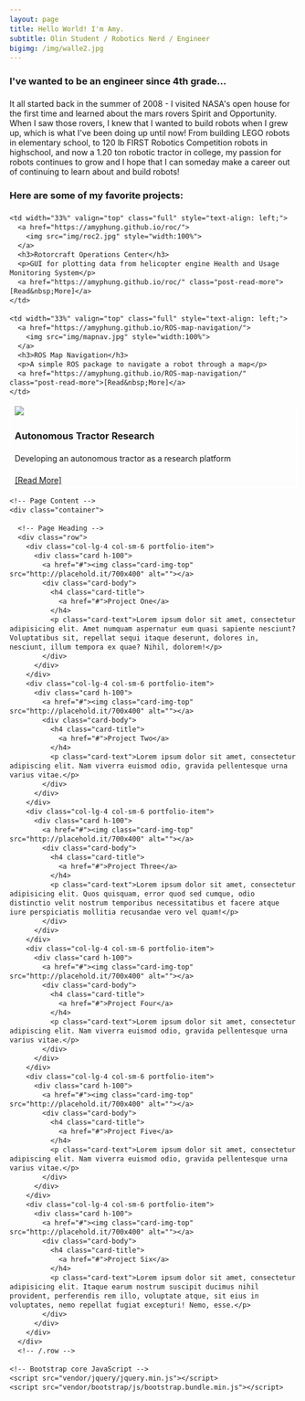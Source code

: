 ```yaml
---
layout: page
title: Hello World! I'm Amy.
subtitle: Olin Student / Robotics Nerd / Engineer
bigimg: /img/walle2.jpg
---
```


<head>

  <meta charset="utf-8">
  <meta name="viewport" content="width=device-width, initial-scale=1, shrink-to-fit=no">
  <meta name="description" content="">
  <meta name="author" content="">

  <!-- Bootstrap core CSS -->
  <link href="vendor/bootstrap/css/bootstrap.min.css" rel="stylesheet">

  <!-- Custom styles for this template -->
  <link href="css/3-col-portfolio.css" rel="stylesheet">


<style>
@media only screen and (max-width: 580px)  {
  .full {
    display:block;
    width:100%;
  }
}

table {
    border-collapse: collapse;
}

table, th, td {
   border: 1px solid white;
}

h3 {

text-rendering: optimizeLegibility;
Margin-bottom: 21px;
}

p {
text-rendering: optimizeLegibility;
Margin-bottom: 21px;
}
</style>
</head>
<!-- font-size: 13px;-->


### I've wanted to be an engineer since 4th grade...
It all started back in the summer of 2008 - I visited NASA's open house for the first time and learned about the mars rovers Spirit and Opportunity. When I saw those rovers, I knew that I wanted to build robots when I grew up, which is what I've been doing up until now! From building LEGO robots in elementary school, to 120 lb FIRST Robotics Competition robots in highschool, and now a 1.20 ton robotic tractor in college, my passion for robots continues to grow and I hope that I can someday make a career out of continuing to learn about and build robots!

### Here are some of my favorite projects:

<body>
<table>
  <tr>
    <td width="33%" valign="top" class="full" style="text-align: left;">
      <a href="https://amyphung.github.io/gravl/">
        <img src="img/tractor.jpg" style="width:100%">
      </a>
      <h3>Autonomous Tractor Research</h3>
      <p>Developing an autonomous tractor as a research platform</p>
      <a href="https://amyphung.github.io/gravl/" class="post-read-more">[Read&nbsp;More]</a>
    </td>

    <td width="33%" valign="top" class="full" style="text-align: left;">
      <a href="https://amyphung.github.io/roc/">
        <img src="img/roc2.jpg" style="width:100%">
      </a>
      <h3>Rotorcraft Operations Center</h3>
      <p>GUI for plotting data from helicopter engine Health and Usage Monitoring System</p>
      <a href="https://amyphung.github.io/roc/" class="post-read-more">[Read&nbsp;More]</a>
    </td>

    <td width="33%" valign="top" class="full" style="text-align: left;">
      <a href="https://amyphung.github.io/ROS-map-navigation/">
        <img src="img/mapnav.jpg" style="width:100%">
      </a>
      <h3>ROS Map Navigation</h3>
      <p>A simple ROS package to navigate a robot through a map</p>
      <a href="https://amyphung.github.io/ROS-map-navigation/" class="post-read-more">[Read&nbsp;More]</a>
    </td>
  </tr>
</table>




    <!-- Page Content -->
    <div class="container">

      <!-- Page Heading -->
      <div class="row">
        <div class="col-lg-4 col-sm-6 portfolio-item">
          <div class="card h-100">
            <a href="#"><img class="card-img-top" src="http://placehold.it/700x400" alt=""></a>
            <div class="card-body">
              <h4 class="card-title">
                <a href="#">Project One</a>
              </h4>
              <p class="card-text">Lorem ipsum dolor sit amet, consectetur adipisicing elit. Amet numquam aspernatur eum quasi sapiente nesciunt? Voluptatibus sit, repellat sequi itaque deserunt, dolores in, nesciunt, illum tempora ex quae? Nihil, dolorem!</p>
            </div>
          </div>
        </div>
        <div class="col-lg-4 col-sm-6 portfolio-item">
          <div class="card h-100">
            <a href="#"><img class="card-img-top" src="http://placehold.it/700x400" alt=""></a>
            <div class="card-body">
              <h4 class="card-title">
                <a href="#">Project Two</a>
              </h4>
              <p class="card-text">Lorem ipsum dolor sit amet, consectetur adipiscing elit. Nam viverra euismod odio, gravida pellentesque urna varius vitae.</p>
            </div>
          </div>
        </div>
        <div class="col-lg-4 col-sm-6 portfolio-item">
          <div class="card h-100">
            <a href="#"><img class="card-img-top" src="http://placehold.it/700x400" alt=""></a>
            <div class="card-body">
              <h4 class="card-title">
                <a href="#">Project Three</a>
              </h4>
              <p class="card-text">Lorem ipsum dolor sit amet, consectetur adipisicing elit. Quos quisquam, error quod sed cumque, odio distinctio velit nostrum temporibus necessitatibus et facere atque iure perspiciatis mollitia recusandae vero vel quam!</p>
            </div>
          </div>
        </div>
        <div class="col-lg-4 col-sm-6 portfolio-item">
          <div class="card h-100">
            <a href="#"><img class="card-img-top" src="http://placehold.it/700x400" alt=""></a>
            <div class="card-body">
              <h4 class="card-title">
                <a href="#">Project Four</a>
              </h4>
              <p class="card-text">Lorem ipsum dolor sit amet, consectetur adipiscing elit. Nam viverra euismod odio, gravida pellentesque urna varius vitae.</p>
            </div>
          </div>
        </div>
        <div class="col-lg-4 col-sm-6 portfolio-item">
          <div class="card h-100">
            <a href="#"><img class="card-img-top" src="http://placehold.it/700x400" alt=""></a>
            <div class="card-body">
              <h4 class="card-title">
                <a href="#">Project Five</a>
              </h4>
              <p class="card-text">Lorem ipsum dolor sit amet, consectetur adipiscing elit. Nam viverra euismod odio, gravida pellentesque urna varius vitae.</p>
            </div>
          </div>
        </div>
        <div class="col-lg-4 col-sm-6 portfolio-item">
          <div class="card h-100">
            <a href="#"><img class="card-img-top" src="http://placehold.it/700x400" alt=""></a>
            <div class="card-body">
              <h4 class="card-title">
                <a href="#">Project Six</a>
              </h4>
              <p class="card-text">Lorem ipsum dolor sit amet, consectetur adipisicing elit. Itaque earum nostrum suscipit ducimus nihil provident, perferendis rem illo, voluptate atque, sit eius in voluptates, nemo repellat fugiat excepturi! Nemo, esse.</p>
            </div>
          </div>
        </div>
      </div>
      <!-- /.row -->

    <!-- Bootstrap core JavaScript -->
    <script src="vendor/jquery/jquery.min.js"></script>
    <script src="vendor/bootstrap/js/bootstrap.bundle.min.js"></script>

</body>
